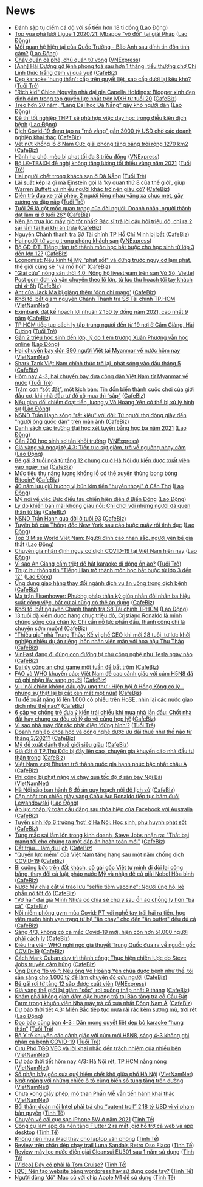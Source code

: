 # News

- [Đánh sập tụ điểm cá độ với số tiền hơn 18 tỉ đồng](https://laodong.vn/phap-luat/danh-sap-tu-diem-ca-do-voi-so-tien-hon-18-ti-dong-885674.ldo) ([Lao Động](https://laodong.vn))
- [Top vua phá lưới Ligue 1 2020/21: Mbappe &quot;vô đối&quot; tại giải Pháp](https://laodong.vn/photo/top-vua-pha-luoi-ligue-1-202021-mbappe-vo-doi-tai-giai-phap-885636.ldo) ([Lao Động](https://laodong.vn))
- [Mối quan hệ hiện tại của Quốc Trường - Bảo Anh sau dính tin đồn tình cảm?](https://laodong.vn/photo/moi-quan-he-hien-tai-cua-quoc-truong-bao-anh-sau-dinh-tin-don-tinh-cam-885665.ldo) ([Lao Động](https://laodong.vn))
- [Cháy quán cà phê, chủ quán tử vong](https://vnexpress.net/chay-quan-ca-phe-chu-quan-tu-vong-4243427.html) ([VNExpress](https://vnexpress.net))
- [[Ảnh] Hải Dương gỡ lệnh phong toả sau hơn 1 tháng, tiểu thương chợ Chí Linh thức trắng đêm vì quá vui!](https://cafebiz.vn/anh-hai-duong-go-lenh-phong-toa-sau-hon-1-thang-tieu-thuong-cho-chi-linh-thuc-trang-dem-vi-qua-vui-20210304115047086.chn) ([CafeBiz](https://cafebiz.vn))
- [Dẹp karaoke 'hung thần': cấp trên quyết liệt, sao cấp dưới lại kêu khó?](https://tuoitre.vn/dep-karaoke-hung-than-cap-tren-quyet-liet-sao-cap-duoi-lai-keu-kho-20210304080353726.htm) ([Tuổi Trẻ](https://tuoitre.vn))
- ["Rich kid" Chloe Nguyễn nhà đại gia Capella Holdings: Blogger xinh đẹp đình đám trong top quyền lực nhất trên MXH từ tuổi 20](https://cafebiz.vn/rich-kid-chloe-nguyen-nha-dai-gia-capella-holdings-blogger-xinh-dep-dinh-dam-trong-top-quyen-luc-nhat-tren-mxh-tu-tuoi-20-20210303135022957.chn) ([CafeBiz](https://cafebiz.vn))
- [Treo hơn 20 năm, “Làng Đại học Đà Nẵng” gây khó người dân](https://laodong.vn/xa-hoi/treo-hon-20-nam-lang-dai-hoc-da-nang-gay-kho-nguoi-dan-885624.ldo) ([Lao Động](https://laodong.vn))
- [Đề thi tốt nghiệp THPT sẽ phù hợp việc dạy học trong điều kiện dịch bệnh](https://laodong.vn/giao-duc/de-thi-tot-nghiep-thpt-se-phu-hop-viec-day-hoc-trong-dieu-kien-dich-benh-885646.ldo) ([Lao Động](https://laodong.vn))
- [Dịch Covid-19 đang tạo ra "mỏ vàng" gần 3000 tỷ USD chờ các doanh nghiệp khai thác](https://cafebiz.vn/dich-covid-19-dang-tao-ra-mo-vang-gan-3000-ty-usd-cho-cac-doanh-nghiep-khai-thac-20210303141806162.chn) ([CafeBiz](https://cafebiz.vn))
- [Vết nứt khổng lồ ở Nam Cực giải phóng tảng băng trôi rộng 1270 km2](https://cafebiz.vn/vet-nut-khong-lo-o-nam-cuc-giai-phong-tang-bang-troi-rong-1270-km2-20210304083947749.chn) ([CafeBiz](https://cafebiz.vn))
- [Hành hạ chó, mèo bị phạt tối đa 3 triệu đồng](https://vnexpress.net/hanh-ha-cho-meo-bi-phat-toi-da-3-trieu-dong-4243255.html) ([VNExpress](https://vnexpress.net))
- [Bộ LĐ-TB&XH đề nghị không tăng lương tối thiểu vùng năm 2021](https://tuoitre.vn/bo-ld-tbxh-de-nghi-khong-tang-luong-toi-thieu-vung-nam-2021-20210304101414934.htm) ([Tuổi Trẻ](https://tuoitre.vn))
- [Hai người chết trong khách sạn ở Đà Nẵng](https://tuoitre.vn/hai-nguoi-chet-trong-khach-san-o-da-nang-20210304110809291.htm) ([Tuổi Trẻ](https://tuoitre.vn))
- [Lãi suất kép là gì mà Einstein gọi là 'kỳ quan thứ 8 của thế giới', giúp Warren Buffett và nhiều người khác trở nên giàu có?](https://cafebiz.vn/lai-suat-kep-la-gi-ma-einstein-goi-la-ky-quan-thu-8-cua-the-gioi-giup-warren-buffett-va-nhieu-nguoi-khac-tro-nen-giau-co-20210304111502513.chn) ([CafeBiz](https://cafebiz.vn))
- [Diễn trò đua xe trái phép, 2 người tông nhau văng xa chục mét, gãy xương và dập não](https://tuoitre.vn/dien-tro-dua-xe-trai-phep-2-nguoi-tong-nhau-vang-xa-chuc-met-gay-xuong-va-dap-nao-20210304104637655.htm) ([Tuổi Trẻ](https://tuoitre.vn))
- [Tuổi 26 là cột mốc quan trọng của đời người: Doanh nhân, người thành đạt làm gì ở tuổi 26?](https://cafebiz.vn/tuoi-26-la-cot-moc-quan-trong-cua-doi-nguoi-doanh-nhan-nguoi-thanh-dat-lam-gi-o-tuoi-26-2021030315335186.chn) ([CafeBiz](https://cafebiz.vn))
- [Nên ăn trưa lúc mấy giờ tốt nhất? Bác sĩ trả lời câu hỏi triệu đô, chỉ ra 2 sai lầm tai hại khi ăn trưa](https://cafebiz.vn/nen-an-trua-luc-may-gio-tot-nhat-bac-si-tra-loi-cau-hoi-trieu-do-chi-ra-2-sai-lam-tai-hai-khi-an-trua-20210304111548404.chn) ([CafeBiz](https://cafebiz.vn))
- [Nguyên Chánh thanh tra Sở Tài chính TP Hồ Chí Minh bị bắt](https://cafebiz.vn/nguyen-chanh-thanh-tra-so-tai-chinh-tp-ho-chi-minh-bi-bat-20210304110724745.chn) ([CafeBiz](https://cafebiz.vn))
- [Hai người tử vong trong phòng khách sạn](https://vnexpress.net/hai-nguoi-tu-vong-trong-phong-khach-san-4243362.html) ([VNExpress](https://vnexpress.net))
- [Bộ GD-ĐT: Tiếng Hàn trở thành môn học bắt buộc cho học sinh từ lớp 3 đến lớp 12?](https://cafebiz.vn/bo-gd-dt-tieng-han-tro-thanh-mon-hoc-bat-buoc-cho-hoc-sinh-tu-lop-3-den-lop-12-2021030410574532.chn) ([CafeBiz](https://cafebiz.vn))
- [Economist: Nếu kinh tế Mỹ "phát sốt" và đứng trước nguy cơ lạm phát, thế giới cũng sẽ "vã mồ hôi"](https://cafebiz.vn/economist-neu-kinh-te-my-phat-sot-va-dung-truoc-nguy-co-lam-phat-the-gioi-cung-se-va-mo-hoi-20210304105528995.chn) ([CafeBiz](https://cafebiz.vn))
- ["Giải cứu" nông sản thời 4.0: Nông hộ livestream trên sàn Vỏ Sò, Viettel Post gom đơn và vận chuyển theo lô lớn, từ lúc thu hoạch tới tay khách chỉ 4-6h](https://cafebiz.vn/giai-cuu-nong-san-thoi-40-nong-ho-livestream-tren-san-vo-so-viettel-post-gom-don-va-van-chuyen-theo-lo-lon-tu-luc-thu-hoach-toi-tay-khach-chi-4-6h-20210304094906085.chn) ([CafeBiz](https://cafebiz.vn))
- [Ant của Jack Ma bị giáng thêm 'đòn chí mạng'](https://cafebiz.vn/ant-cua-jack-ma-bi-giang-them-don-chi-mang-20210304105120514.chn) ([CafeBiz](https://cafebiz.vn))
- [Khởi tố, bắt giam nguyên Chánh Thanh tra Sở Tài chính TP.HCM](http://vietnamnet.vn/vn/thoi-su/khoi-to-bat-giam-nguyen-chanh-thanh-tra-so-tai-chinh-tp-hcm-717126.html) ([VietNamNet](https://vietnamnet.vn))
- [Eximbank đặt kế hoạch lợi nhuận 2.150 tỷ đồng năm 2021, cao nhất 9 năm](https://cafebiz.vn/eximbank-dat-ke-hoach-loi-nhuan-2150-ty-dong-nam-2021-cao-nhat-9-nam-20210304104152417.chn) ([CafeBiz](https://cafebiz.vn))
- [TP.HCM tiếp tục cách ly tập trung người đến từ 19 nơi ở Cẩm Giàng, Hải Dương](https://tuoitre.vn/tp-hcm-tiep-tuc-cach-ly-tap-trung-nguoi-den-tu-19-noi-o-cam-giang-hai-duong-20210304100704872.htm) ([Tuổi Trẻ](https://tuoitre.vn))
- [Gần 2 triệu học sinh đến lớp, lý do 1 em trường Xuân Phương vẫn học online](https://laodong.vn/video-thoi-su/gan-2-trieu-hoc-sinh-den-lop-ly-do-1-em-truong-xuan-phuong-van-hoc-online-885536.ldo) ([Lao Động](https://laodong.vn))
- [Hai chuyến bay đón 390 người Việt tại Myanmar về nước hôm nay](http://vietnamnet.vn/vn/thoi-su/an-toan-giao-thong/hai-chuyen-bay-don-390-nguoi-viet-tai-myanmar-ve-nuoc-hom-nay-717109.html) ([VietNamNet](https://vietnamnet.vn))
- [Shark Tank Việt Nam chính thức trở lại, phát sóng vào đầu tháng 5](https://cafebiz.vn/shark-tank-viet-nam-chinh-thuc-tro-lai-phat-song-vao-dau-thang-5-20210304101925207.chn) ([CafeBiz](https://cafebiz.vn))
- [Hôm nay 4-3, hai chuyến bay đưa công dân Việt Nam từ Myanmar về nước](https://tuoitre.vn/hom-nay-4-3-hai-chuyen-bay-dua-cong-dan-viet-nam-tu-myanmar-ve-nuoc-20210304094629438.htm) ([Tuổi Trẻ](https://tuoitre.vn))
- [Trăm cơn “sốt đất”, một kịch bản: Tin đồn biến thành cuộc chơi của giới đầu cơ, khi nhà đầu tư đổ xô mua thì “sập”](https://cafebiz.vn/tram-con-sot-dat-mot-kich-ban-tin-don-bien-thanh-cuoc-choi-cua-gioi-dau-co-khi-nha-dau-tu-do-xo-mua-thi-sap-20210304092652742.chn) ([CafeBiz](https://cafebiz.vn))
- [Nếu gian dối chiếm đoạt tiền, lương y Võ Hoàng Yên có thể bị xử lý hình sự](https://laodong.vn/video-thoi-su/neu-gian-doi-chiem-doat-tien-luong-y-vo-hoang-yen-co-the-bi-xu-ly-hinh-su-885599.ldo) ([Lao Động](https://laodong.vn))
- [NSND Trần Hạnh sống "rất kiêu" với đời: Từ người thợ đóng giày đến "người ông quốc dân" trên màn ảnh](https://cafebiz.vn/nsnd-tran-hanh-song-rat-kieu-voi-doi-tu-nguoi-tho-dong-giay-den-nguoi-ong-quoc-dan-tren-man-anh-20210304100701865.chn) ([CafeBiz](https://cafebiz.vn))
- [Danh sách các trường Đại học xét tuyển bằng học bạ năm 2021](https://laodong.vn/giao-duc/danh-sach-cac-truong-dai-hoc-xet-tuyen-bang-hoc-ba-nam-2021-885600.ldo) ([Lao Động](https://laodong.vn))
- [Gần 200 học sinh sơ tán khỏi trường](https://vnexpress.net/gan-200-hoc-sinh-so-tan-khoi-truong-4243262.html) ([VNExpress](https://vnexpress.net))
- [Giá vàng và ngoại tệ 4.3: Tiếp tục sụt giảm, trở về ngưỡng nhạy cảm](https://laodong.vn/video/gia-vang-va-ngoai-te-43-tiep-tuc-sut-giam-tro-ve-nguong-nhay-cam-885608.ldo) ([Lao Động](https://laodong.vn))
- [Bé gái 3 tuổi ngã từ tầng 12 chung cư ở Hà Nội dự kiến được xuất viện vào ngày mai](https://cafebiz.vn/be-gai-3-tuoi-nga-tu-tang-12-chung-cu-o-ha-noi-du-kien-duoc-xuat-vien-vao-ngay-mai-20210304100449056.chn) ([CafeBiz](https://cafebiz.vn))
- [Mức tiêu thụ năng lượng khổng lồ có thể xuyên thủng bong bóng Bitcoin?](https://cafebiz.vn/muc-tieu-thu-nang-luong-khong-lo-co-the-xuyen-thung-bong-bong-bitcoin-20210304082856707.chn) ([CafeBiz](https://cafebiz.vn))
- [40 năm lưu giữ hương vị bún kim tiền &quot;huyền thoại&quot; ở Cần Thơ](https://laodong.vn/video/40-nam-luu-giu-huong-vi-bun-kim-tien-huyen-thoai-o-can-tho-885288.ldo) ([Lao Động](https://laodong.vn))
- [Mỹ nói về việc Đức điều tàu chiến hiện diện ở Biển Đông](https://laodong.vn/the-gioi/my-noi-ve-viec-duc-dieu-tau-chien-hien-dien-o-bien-dong-885602.ldo) ([Lao Động](https://laodong.vn))
- [Lý do khiến bạn mãi không giàu nổi: Chỉ chơi với những người đã quen thân từ lâu](https://cafebiz.vn/ly-do-khien-ban-mai-khong-giau-noi-chi-choi-voi-nhung-nguoi-da-quen-than-tu-lau-20210303102801837.chn) ([CafeBiz](https://cafebiz.vn))
- [NSND Trần Hạnh qua đời ở tuổi 93](https://cafebiz.vn/nsnd-tran-hanh-qua-doi-o-tuoi-93-20210304094339562.chn) ([CafeBiz](https://cafebiz.vn))
- [Tuyên bố của Thống đốc New York sau cáo buộc quấy rối tình dục](https://laodong.vn/the-gioi/tuyen-bo-cua-thong-doc-new-york-sau-cao-buoc-quay-roi-tinh-duc-885597.ldo) ([Lao Động](https://laodong.vn))
- [Top 3 Miss World Việt Nam: Người đỉnh cao nhan sắc, người yên bề gia thất](https://laodong.vn/photo/top-3-miss-world-viet-nam-nguoi-dinh-cao-nhan-sac-nguoi-yen-be-gia-that-885586.ldo) ([Lao Động](https://laodong.vn))
- [Chuyên gia nhận định nguy cơ dịch COVID-19 tại Việt Nam hiện nay](https://laodong.vn/video-thoi-su/chuyen-gia-nhan-dinh-nguy-co-dich-covid-19-tai-viet-nam-hien-nay-885449.ldo) ([Lao Động](https://laodong.vn))
- [Vì sao An Giang cấm triệt để hát karaoke di động ồn ào?](https://tuoitre.vn/vi-sao-an-giang-cam-triet-de-hat-karaoke-di-dong-on-ao-20210304081442749.htm) ([Tuổi Trẻ](https://tuoitre.vn))
- [Thực hư thông tin &quot;Tiếng Hàn trở thành môn học bắt buộc từ lớp 3 đến 12&quot;](https://laodong.vn/xa-hoi/thuc-hu-thong-tin-tieng-han-tro-thanh-mon-hoc-bat-buoc-tu-lop-3-den-12-885583.ldo) ([Lao Động](https://laodong.vn))
- [Ứng dụng giao hàng thay đổi ngành dịch vụ ăn uống trong dịch bệnh](https://cafebiz.vn/ung-dung-giao-hang-thay-doi-nganh-dich-vu-an-uong-trong-dich-benh-20210304083634633.chn) ([CafeBiz](https://cafebiz.vn))
- [Ma trận Eisenhower: Phương pháp thần kỳ giúp nhân đôi nhân ba hiệu suất công việc, bất cứ ai cũng có thể áp dụng](https://cafebiz.vn/ma-tran-eisenhower-phuong-phap-than-ky-giup-nhan-doi-nhan-ba-hieu-suat-cong-viec-bat-cu-ai-cung-co-the-ap-dung-20210303170241559.chn) ([CafeBiz](https://cafebiz.vn))
- [Khởi tố, bắt nguyên Chánh thanh tra Sở Tài chính TPHCM](https://laodong.vn/phap-luat/khoi-to-bat-nguyen-chanh-thanh-tra-so-tai-chinh-tphcm-885594.ldo) ([Lao Động](https://laodong.vn))
- [13 tuổi đã kiếm được hàng chục triệu đô, Cristiano Ronaldo là minh chứng sống của chân lý: Chỉ cần nỗ lực phấn đấu, thành công chỉ là chuyện sớm muộn!](https://cafebiz.vn/13-tuoi-da-kiem-duoc-hang-chuc-trieu-do-cristiano-ronaldo-la-minh-chung-song-cua-chan-ly-chi-can-no-luc-phan-dau-thanh-cong-chi-la-chuyen-som-muon-20210302155503667.chn) ([CafeBiz](https://cafebiz.vn))
- ["Thiếu gia” nhà Trung Thủy: Kế vị ghế CEO khi mới 28 tuổi, tự lực khởi nghiệp nhiều dự án riêng, hôn nhân viên mãn với hoa hậu Thu Thảo](https://cafebiz.vn/thieu-gia-nha-trung-thuy-ke-vi-ghe-ceo-khi-moi-28-tuoi-tu-luc-khoi-nghiep-nhieu-du-an-rieng-hon-nhan-vien-man-voi-hoa-hau-thu-thao-2021030100243611.chn) ([CafeBiz](https://cafebiz.vn))
- [VinFast đang đi đúng con đường tự chủ công nghệ như Tesla ngày nào](https://cafebiz.vn/vinfast-dang-di-dung-con-duong-tu-chu-cong-nghe-nhu-tesla-ngay-nao-2021030408312243.chn) ([CafeBiz](https://cafebiz.vn))
- [Đại úy công an chơi game một tuần để bắt trộm](https://cafebiz.vn/dai-uy-cong-an-choi-game-mot-tuan-de-bat-trom-20210304085814023.chn) ([CafeBiz](https://cafebiz.vn))
- [FAO và WHO khuyến cáo: Việt Nam đề cao cảnh giác với cúm H5N8 đã có ghi nhận lây sang người](https://cafebiz.vn/fao-va-who-khuyen-cao-viet-nam-de-cao-canh-giac-voi-cum-h5n8-da-co-ghi-nhan-lay-sang-nguoi-202103040855195.chn) ([CafeBiz](https://cafebiz.vn))
- [Vụ 'nồi chiên không dầu gây ung thư': Hiệp hội ở Hồng Kông có lý - nhưng sự thật lại bị cắt xén mất một nửa!](https://cafebiz.vn/vu-noi-chien-khong-dau-gay-ung-thu-hiep-hoi-o-hong-kong-co-ly-nhung-su-that-lai-bi-cat-xen-mat-mot-nua-20210304085310349.chn) ([CafeBiz](https://cafebiz.vn))
- [Từ đề xuất nâng lô lên 1.000 cổ phiếu trên HoSE, nhìn lại các nước giao dịch như thế nào?](https://cafebiz.vn/tu-de-xuat-nang-lo-len-1000-co-phieu-tren-hose-nhin-lai-cac-nuoc-giao-dich-nhu-the-nao-20210304085057491.chn) ([CafeBiz](https://cafebiz.vn))
- [6 cặp vợ chồng trẻ đưa ý kiến trái chiều khi mua nhà lần đầu: Chốt nhà đất hay chung cư đều có lý do vô cùng hợp lý!](https://cafebiz.vn/6-cap-vo-chong-tre-dua-y-kien-trai-chieu-khi-mua-nha-lan-dau-chot-nha-dat-hay-chung-cu-deu-co-ly-do-vo-cung-hop-ly-2021030408504854.chn) ([CafeBiz](https://cafebiz.vn))
- [Vì sao nhà máy đốt rác phát điện 'đứng hình'?](https://tuoitre.vn/vi-sao-nha-may-dot-rac-phat-dien-dung-hinh-2021030407472214.htm) ([Tuổi Trẻ](https://tuoitre.vn))
- [Doanh nghiệp khoa học và công nghệ được ưu đãi thuế như thế nào từ tháng 3/2021?](https://cafebiz.vn/doanh-nghiep-khoa-hoc-va-cong-nghe-duoc-uu-dai-thue-nhu-the-nao-tu-thang-3-2021-20210304084216304.chn) ([CafeBiz](https://cafebiz.vn))
- [Mỹ đề xuất đánh thuế giới siêu giàu](https://cafebiz.vn/my-de-xuat-danh-thue-gioi-sieu-giau-20210304083752362.chn) ([CafeBiz](https://cafebiz.vn))
- [Giá đất ở TP.Thủ Đức bị đẩy lên cao, chuyên gia khuyến cáo nhà đầu tư thận trọng](https://cafebiz.vn/gia-dat-o-tpthu-duc-bi-day-len-cao-chuyen-gia-khuyen-cao-nha-dau-tu-than-trong-2021030408393193.chn) ([CafeBiz](https://cafebiz.vn))
- [Việt Nam vượt Bhutan trở thành quốc gia hạnh phúc bậc nhất châu Á](https://cafebiz.vn/viet-nam-vuot-bhutan-tro-thanh-quoc-gia-hanh-phuc-bac-nhat-chau-a-20210304082944201.chn) ([CafeBiz](https://cafebiz.vn))
- [Phi công bị phạt nặng vì chạy quá tốc độ ở sân bay Nội Bài](http://vietnamnet.vn/vn/thoi-su/an-toan-giao-thong/phi-cong-bi-phat-nang-vi-chay-qua-toc-do-o-san-bay-noi-bai-717067.html) ([VietNamNet](https://vietnamnet.vn))
- [Hà Nội sắp ban hành 6 đồ án quy hoạch nội đô lịch sử](https://cafebiz.vn/ha-noi-sap-ban-hanh-6-do-an-quy-hoach-noi-do-lich-su-20210304082845074.chn) ([CafeBiz](https://cafebiz.vn))
- [Cập nhật top chiếc giày vàng Châu Âu: Ronaldo tiếp tục bám đuổi Lewandowski](https://laodong.vn/infographic/cap-nhat-top-chiec-giay-vang-chau-au-ronaldo-tiep-tuc-bam-duoi-lewandowski-885565.ldo) ([Lao Động](https://laodong.vn))
- [Áp lực pháp lý toàn cầu đằng sau thỏa hiệp của Facebook với Australia](https://cafebiz.vn/ap-luc-phap-ly-toan-cau-dang-sau-thoa-hiep-cua-facebook-voi-australia-20210304082641839.chn) ([CafeBiz](https://cafebiz.vn))
- [Tuyển sinh lớp 6 trường 'hot' ở Hà Nội: Học sinh, phụ huynh phát sốt](https://cafebiz.vn/tuyen-sinh-lop-6-truong-hot-o-ha-noi-hoc-sinh-phu-huynh-phat-sot-20210304082333929.chn) ([CafeBiz](https://cafebiz.vn))
- [Từng mắc sai lầm lớn trong kinh doanh, Steve Jobs nhận ra: "Thất bại mang tới cho chúng ta một đáp án hoàn toàn mới"](https://cafebiz.vn/tung-mac-sai-lam-lon-trong-kinh-doanh-steve-jobs-nhan-ra-that-bai-mang-toi-cho-chung-ta-mot-dap-an-hoan-toan-moi-20210303153826139.chn) ([CafeBiz](https://cafebiz.vn))
- [Dắt trâu… làm du lịch](https://cafebiz.vn/dat-trau-lam-du-lich-20210304080610387.chn) ([CafeBiz](https://cafebiz.vn))
- [“Quyền lực mềm” của Việt Nam tăng hạng sau một năm chống dịch COVID-19](https://cafebiz.vn/quyen-luc-mem-cua-viet-nam-tang-hang-sau-mot-nam-chong-dich-covid-19-20210304080442521.chn) ([CafeBiz](https://cafebiz.vn))
- [Bị cưỡng bức trên đất khách, cô gái gốc Việt tự mình đi đòi lại công bằng, thay đổi cả luật pháp nước Mỹ và nhận đề cử giải Nobel Hòa bình](https://cafebiz.vn/bi-cuong-buc-tren-dat-khach-co-gai-goc-viet-tu-minh-di-doi-lai-cong-bang-thay-doi-ca-luat-phap-nuoc-my-va-nhan-de-cu-giai-nobel-hoa-binh-20210304080105898.chn) ([CafeBiz](https://cafebiz.vn))
- [Nước Mỹ chia cắt vì trào lưu "selfie tiêm vaccine": Người ủng hộ, kẻ phẫn nộ tột độ](https://cafebiz.vn/nuoc-my-chia-cat-vi-trao-luu-selfie-tiem-vaccine-nguoi-ung-ho-ke-phan-no-tot-do-2021030407592508.chn) ([CafeBiz](https://cafebiz.vn))
- [“Vợ hai” đại gia Minh Nhựa có chia sẻ chú ý sau ồn ào chồng ly hôn "bà cả"](https://cafebiz.vn/vo-hai-dai-gia-minh-nhua-co-chia-se-chu-y-sau-on-ao-chong-ly-hon-ba-ca-20210304075827133.chn) ([CafeBiz](https://cafebiz.vn))
- [Nỗi niềm phòng gym mùa Covid: PT với nghề tay trái hái ra tiền, học viên muôn hình vạn trạng từ hệ "ăn chay" cho đến "ăn buffet" đều đủ cả](https://cafebiz.vn/noi-niem-phong-gym-mua-covid-pt-voi-nghe-tay-trai-hai-ra-tien-hoc-vien-muon-hinh-van-trang-tu-he-an-chay-cho-den-an-buffet-deu-du-ca-20210304075726846.chn) ([CafeBiz](https://cafebiz.vn))
- [Sáng 4/3, không có ca mắc Covid-19 mới, hiện còn hơn 51.000 người phải cách ly](https://cafebiz.vn/sang-4-3-khong-co-ca-mac-covid-19-moi-hien-con-hon-51000-nguoi-phai-cach-ly-20210304075501635.chn) ([CafeBiz](https://cafebiz.vn))
- [Điều tra viên WHO nghi ngờ giả thuyết Trung Quốc đưa ra về nguồn gốc COVID-19](https://cafebiz.vn/dieu-tra-vien-who-nghi-ngo-gia-thuyet-trung-quoc-dua-ra-ve-nguon-goc-covid-19-20210304075408268.chn) ([CafeBiz](https://cafebiz.vn))
- [Cách Mark Cuban duy trì thành công: Thực hiện chiến lược do Steve Jobs truyền cảm hứng](https://cafebiz.vn/cach-mark-cuban-duy-tri-thanh-cong-thuc-hien-chien-luoc-do-steve-jobs-truyen-cam-hung-20210303152456205.chn) ([CafeBiz](https://cafebiz.vn))
- [Ông Dũng "lò vôi": Nếu ông Võ Hoàng Yên chữa được bệnh như thế, tôi sẵn sàng cho 1.000 tỷ để làm chuyện đó cứu người](https://cafebiz.vn/ong-dung-lo-voi-neu-ong-vo-hoang-yen-chua-duoc-benh-nhu-the-toi-san-sang-cho-1000-ty-de-lam-chuyen-do-cuu-nguoi-20210304074905249.chn) ([CafeBiz](https://cafebiz.vn))
- [Bé gái rơi từ tầng 12 sắp được xuất viện](https://vnexpress.net/be-gai-roi-tu-tang-12-sap-duoc-xuat-vien-4243165.html) ([VNExpress](https://vnexpress.net))
- [Giá vàng thế giới lại giảm "sốc", rơi xuống thấp nhất 9 tháng](https://cafebiz.vn/gia-vang-the-gioi-lai-giam-soc-roi-xuong-thap-nhat-9-thang-20210304074712845.chn) ([CafeBiz](https://cafebiz.vn))
- [Khám phá không gian đậm đặc hương trà tại Bảo tàng trà cổ Cầu Đất Farm trong khuôn viên Nhà máy trà cổ xưa nhất Đông Nam Á](https://cafebiz.vn/kham-pha-khong-gian-dam-dac-huong-tra-tai-bao-tang-tra-co-cau-dat-farm-trong-khuon-vien-nha-may-tra-co-xua-nhat-dong-nam-a-2021030312103854.chn) ([CafeBiz](https://cafebiz.vn))
- [Dự báo thời tiết 4.3: Miền Bắc tiếp tục mưa rải rác kèm sương mù, trời rét](https://laodong.vn/moi-truong/du-bao-thoi-tiet-43-mien-bac-tiep-tuc-mua-rai-rac-kem-suong-mu-troi-ret-885522.ldo) ([Lao Động](https://laodong.vn))
- [Đọc báo cùng bạn 4-3 : Dân mong quyết liệt dẹp bỏ karaoke “hung thần”](https://tuoitre.vn/doc-bao-cung-ban-4-3-dan-mong-quyet-liet-dep-bo-karaoke-hung-than-20210304061137198.htm) ([Tuổi Trẻ](https://tuoitre.vn))
- [Bộ Y tế khuyến cáo cảnh giác với cúm mới H5N8, sáng 4-3 không ghi nhận ca bệnh COVID-19](https://tuoitre.vn/bo-y-te-khuyen-cao-canh-giac-voi-cum-moi-h5n8-sang-4-3-khong-ghi-nhan-ca-benh-covid-19-20210304061605681.htm) ([Tuổi Trẻ](https://tuoitre.vn))
- [Cựu Phó TGĐ VEC và lời khai nhắc đến trách nhiệm của nhiều bên](http://vietnamnet.vn/vn/thoi-su/cuu-pho-tgd-vec-va-loi-khai-nhac-den-trach-nhiem-cua-nhieu-ben-717029.html) ([VietNamNet](https://vietnamnet.vn))
- [Dự báo thời tiết hôm nay 4/3: Hà Nội rét, TP.HCM nắng nóng](http://vietnamnet.vn/vn/thoi-su/du-bao-thoi-tiet-hom-nay-4-3-ha-noi-ret-tp-hcm-nang-nong-717037.html) ([VietNamNet](https://vietnamnet.vn))
- [Số phận bảy gốc sưa quý hiếm chết khô giữa phố Hà Nội](http://vietnamnet.vn/vn/thoi-su/so-phan-bay-goc-sua-quy-hiem-chet-kho-giua-pho-ha-noi-717004.html) ([VietNamNet](https://vietnamnet.vn))
- [Ngỡ ngàng với những chiếc ô tô cùng biển số tung tăng trên đường](http://vietnamnet.vn/vn/thoi-su/ngo-ngang-voi-nhung-chiec-o-to-cung-bien-so-tung-tang-tren-duong-717045.html) ([VietNamNet](https://vietnamnet.vn))
- [Chưa xong giấy phép, mỏ than Phấn Mễ vẫn tiến hành khai thác](http://vietnamnet.vn/vn/thoi-su/moi-truong/chua-xong-giay-phep-mo-than-phan-me-van-tien-hanh-khai-thac-715577.html) ([VietNamNet](https://vietnamnet.vn))
- [Bồi thẩm đoàn nói Intel phải trả cho “patent troll” 2,18 tỷ USD vì vi phạm bản quyền](https://tinhte.vn/thread/boi-tham-doan-noi-intel-phai-tra-cho-patent-troll-2-18-ty-usd-vi-vi-pham-ban-quyen.3287019/) ([Tinh Tế](https://tinhte.vn))
- [Chuyện về cái cục sạc iPhone 5W ở năm 2021](https://tinhte.vn/thread/chuyen-ve-cai-cuc-sac-iphone-5w-o-nam-2021.3286994/) ([Tinh Tế](https://tinhte.vn))
- [Công cụ làm app đa nền tảng Flutter 2 ra mắt, giờ hỗ trợ cả web và app desktop](https://tinhte.vn/thread/cong-cu-lam-app-da-nen-tang-flutter-2-ra-mat-gio-ho-tro-ca-web-va-app-desktop.3287060/) ([Tinh Tế](https://tinhte.vn))
- [Không nên mua iPad thay cho laptop văn phòng](https://tinhte.vn/thread/khong-nen-mua-ipad-thay-cho-laptop-van-phong.3285102/) ([Tinh Tế](https://tinhte.vn))
- [Review trên chân dép chạy trail Luna Sandals Retro Oso Flaco](https://tinhte.vn/thread/review-tren-chan-dep-chay-trail-luna-sandals-retro-oso-flaco.3287016/) ([Tinh Tế](https://tinhte.vn))
- [Review máy lọc nước điện giải Cleansui EU301 sau 1 năm sử dụng](https://tinhte.vn/thread/review-may-loc-nuoc-dien-giai-cleansui-eu301-sau-1-nam-su-dung.3284994/) ([Tinh Tế](https://tinhte.vn))
- [[Video] Đây có phải là Tom Cruise?](https://tinhte.vn/thread/video-day-co-phai-la-tom-cruise.3286753/) ([Tinh Tế](https://tinhte.vn))
- [[QC] Nên tạo website bằng wordpress hay sử dụng code tay?](https://tinhte.vn/thread/qc-nen-tao-website-bang-wordpress-hay-su-dung-code-tay.3287138/) ([Tinh Tế](https://tinhte.vn))
- [Người dùng 'độ' iMac cũ với chip Apple M1 để sử dụng](https://tinhte.vn/thread/nguoi-dung-do-imac-cu-voi-chip-apple-m1-de-su-dung.3287081/) ([Tinh Tế](https://tinhte.vn))

